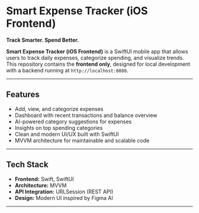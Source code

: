 # Smart Expense Tracker (iOS Frontend)

**Track Smarter. Spend Better.**

**Smart Expense Tracker (iOS Frontend)** is a SwiftUI mobile app that allows users to track daily expenses, categorize spending, and visualize trends. This repository contains the **frontend only**, designed for local development with a backend running at `http://localhost:8080`.

---

## Features

- Add, view, and categorize expenses  
- Dashboard with recent transactions and balance overview  
- AI-powered category suggestions for expenses  
- Insights on top spending categories  
- Clean and modern UI/UX built with SwiftUI  
- MVVM architecture for maintainable and scalable code  

---

## Tech Stack

- **Frontend:** Swift, SwiftUI  
- **Architecture:** MVVM  
- **API Integration:** URLSession (REST API)  
- **Design:** Modern UI inspired by Figma AI  

---
